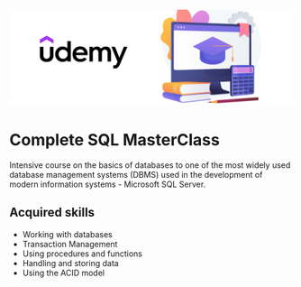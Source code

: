 # <p align="center"> ![alt text](https://github.com/Dimitrov-S-Dev/Complete_SQL/blob/master/udemy_github.jpg) <p>
# Complete SQL MasterClass
Intensive course on the basics of databases to one of the most widely used database management systems (DBMS) used in the development of modern information systems - Microsoft SQL Server. 
## Acquired skills
- Working with databases
- Transaction Management
- Using procedures and functions
- Handling and storing data
- Using the ACID model